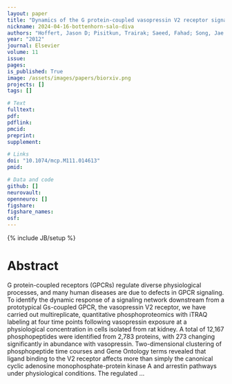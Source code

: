 ```yaml
---
layout: paper
title: "Dynamics of the G protein-coupled vasopressin V2 receptor signaling network revealed by quantitative phosphoproteomics"
nickname: 2024-04-16-bottenhorn-salo-diva
authors: "Hoffert, Jason D; Pisitkun, Trairak; Saeed, Fahad; Song, Jae H; Chou, Chung-Lin; Knepper, Mark A; "
year: "2012"
journal: Elsevier
volume: 11
issue:
pages: 
is_published: True
image: /assets/images/papers/biorxiv.png
projects: []
tags: []

# Text
fulltext:
pdf:
pdflink:
pmcid:
preprint: 
supplement:

# Links
doi: "10.1074/mcp.M111.014613"
pmid:

# Data and code
github: []
neurovault:
openneuro: []
figshare:
figshare_names:
osf:
---
```

{% include JB/setup %}

# Abstract

G protein-coupled receptors (GPCRs) regulate diverse physiological processes, and many human diseases are due to defects in GPCR signaling. To identify the dynamic response of a signaling network downstream from a prototypical Gs-coupled GPCR, the vasopressin V2 receptor, we have carried out multireplicate, quantitative phosphoproteomics with iTRAQ labeling at four time points following vasopressin exposure at a physiological concentration in cells isolated from rat kidney. A total of 12,167 phosphopeptides were identified from 2,783 proteins, with 273 changing significantly in abundance with vasopressin. Two-dimensional clustering of phosphopeptide time courses and Gene Ontology terms revealed that ligand binding to the V2 receptor affects more than simply the canonical cyclic adenosine monophosphate-protein kinase A and arrestin pathways under physiological conditions. The regulated …
